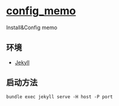 # [config_memo](https://skywolfsw.github.io/config_memo)
Install&amp;Config memo

## 环境
- [Jekyll](https://skywolfsw.github.io/config_memo/memo/centos/jekyll)

## 启动方法
```
bundle exec jekyll serve -H host -P port
```
